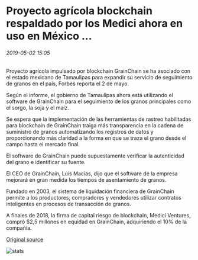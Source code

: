 # Proyecto agrícola blockchain respaldado por los Medici ahora en uso en México ...

###### 2019-05-02 15:05

Proyecto agrícola impulsado por blockchain GrainChain se ha asociado con el estado mexicano de Tamaulipas para expandir su servicio de seguimiento de granos en el país, Forbes reporta el 2 de mayo.

Según el informe, el gobierno de Tamaulipas ahora está utilizando el software de GrainChain para el seguimiento de los granos principales como el sorgo, la soja y el maíz.

Se espera que la implementación de las herramientas de rastreo habilitadas para blockchain de GrainChain traiga más transparencia en la cadena de suministro de granos automatizando los registros de datos y proporcionando más claridad a la forma en que se traza el grano desde el campo hasta el mercado final.

El software de GrainChain puede supuestamente verificar la autenticidad del grano e identificar su fuente.

El CEO de GrainChain, Luis Macias, dijo que el software de la empresa mejorará en gran medida los tiempos de asentamiento de granos.

Fundado en 2003, el sistema de liquidación financiera de GrainChain permite a los productores, compradores y vendedores utilizar contratos inteligentes en procesos de transacción de granos.

A finales de 2018, la firma de capital riesgo de blockchain, Medici Ventures, compró $2,5 millones en equidad en GrainChain, adquiriendo el 10% de la compañía.

[Original source](https://cointelegraph.com/news/medici-backed-blockchain-agricultural-project-now-in-use-in-mexico)

![stats](https://c.statcounter.com/11760860/0/a89fa40b/1/ "stats")